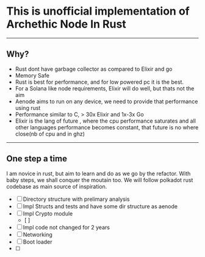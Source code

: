 # This is unofficial implementation of Archethic Node In Rust
---


## Why?
- Rust dont have garbage collector as compared to Elixir and go
- Memory Safe 
- Rust is best for performance, and for low  powered pc it is the best.
- For a Solana like node requirements, Elixir will do well, but thats not the aim
- Aenode aims to run on any device, we need to provide that performance using rust
- Performance similar to C, > 30x Elixir and 1x-3x  Go
- Elixir is the lang of future , where the cpu performance saturates and all other languages performance becomes constant, that future is no where close(nb of cpu and in ghz)


--- 
## One step a time
I am novice in  rust, but aim to learn and do as we go by the refactor. With baby steps, we shall conquer the moutain too. We will follow polkadot rust codebase as main source of inspiration.

- [ ] Directory structure with prelimary analysis
- [ ] Impl Structs and tests and have some dir structure as aenode
- [ ] Impl Crypto module
  - [ ]  
- [ ] Impl code not changed for 2 years
- [ ] Networking 
- [ ] Boot loader
- [ ]  



